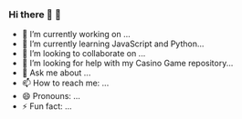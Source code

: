 ### Hi there 👋 👻 

- 🔭 I’m currently working on ...
- 🌱 I’m currently learning JavaScript and Python...
- 👯 I’m looking to collaborate on ...
- 🤔 I’m looking for help with my Casino Game repository...
- 💬 Ask me about ...
- 📫 How to reach me: ...
- 😄 Pronouns: ...
- ⚡ Fun fact: ...

